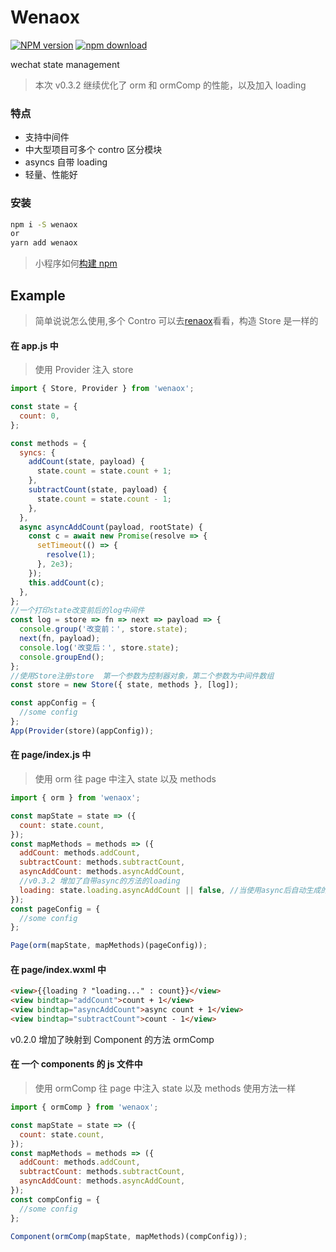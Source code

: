 # Wenaox

[![NPM version][npm-image]][npm-url]
[![npm download][download-image]][download-url]

[npm-image]: https://img.shields.io/npm/v/wenaox.svg?style=flat-square
[npm-url]: https://npmjs.org/package/wenaox
[download-image]: https://img.shields.io/npm/dm/wenaox.svg?style=flat-square
[download-url]: https://npmjs.org/package/wenaox
[renaox-url]: https://github.com/cnyballk/renaox
[miniprogram-url]: https://developers.weixin.qq.com/miniprogram/dev/devtools/npm.html?search-key=npm

wechat state management

> 本次 v0.3.2
> 继续优化了 orm 和 ormComp 的性能，以及加入 loading

### 特点

- 支持中间件
- 中大型项目可多个 contro 区分模块
- asyncs 自带 loading
- 轻量、性能好

### 安装

```bash
npm i -S wenaox
or
yarn add wenaox
```

> 小程序如何[构建 npm][miniprogram-url]

## Example

> 简单说说怎么使用,多个 Contro 可以去[renaox][renaox-url]看看，构造 Store 是一样的

#### 在 app.js 中

> 使用 Provider 注入 store

```js
import { Store, Provider } from 'wenaox';

const state = {
  count: 0,
};

const methods = {
  syncs: {
    addCount(state, payload) {
      state.count = state.count + 1;
    },
    subtractCount(state, payload) {
      state.count = state.count - 1;
    },
  },
  async asyncAddCount(payload, rootState) {
    const c = await new Promise(resolve => {
      setTimeout(() => {
        resolve(1);
      }, 2e3);
    });
    this.addCount(c);
  },
};
//一个打印state改变前后的log中间件
const log = store => fn => next => payload => {
  console.group('改变前：', store.state);
  next(fn, payload);
  console.log('改变后：', store.state);
  console.groupEnd();
};
//使用Store注册store  第一个参数为控制器对象，第二个参数为中间件数组
const store = new Store({ state, methods }, [log]);

const appConfig = {
  //some config
};
App(Provider(store)(appConfig));
```

#### 在 page/index.js 中

> 使用 orm 往 page 中注入 state 以及 methods

```js
import { orm } from 'wenaox';

const mapState = state => ({
  count: state.count,
});
const mapMethods = methods => ({
  addCount: methods.addCount,
  subtractCount: methods.subtractCount,
  asyncAddCount: methods.asyncAddCount,
  //v0.3.2 增加了自带async的方法的loading
  loading: state.loading.asyncAddCount || false, //当使用async后自动生成的loading   loading.xxxName
});
const pageConfig = {
  //some config
};

Page(orm(mapState, mapMethods)(pageConfig));
```

#### 在 page/index.wxml 中

```html
<view>{{loading ? "loading..." : count}}</view>
<view bindtap="addCount">count + 1</view>
<view bindtap="asyncAddCount">async count + 1</view>
<view bindtap="subtractCount">count - 1</view>
```

v0.2.0 增加了映射到 Component 的方法 ormComp

#### 在 一个 components 的 js 文件中

> 使用 ormComp 往 page 中注入 state 以及 methods 使用方法一样

```js
import { ormComp } from 'wenaox';

const mapState = state => ({
  count: state.count,
});
const mapMethods = methods => ({
  addCount: methods.addCount,
  subtractCount: methods.subtractCount,
  asyncAddCount: methods.asyncAddCount,
});
const compConfig = {
  //some config
};

Component(ormComp(mapState, mapMethods)(compConfig));
```
